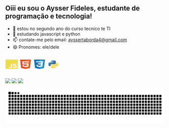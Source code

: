 ## Oiii eu sou o Aysser Fideles, estudante de programação e tecnologia!


- 🔭 estou no segundo ano do curso tecnico te TI
- 🌱 estudando javascript e python
- 📫 contate-me pelo email: ayssertaborda4@gmail.com
- 😄 Pronomes: ele/dele

<div style="display: inline_block"><br>
  <img align="center" alt="Rafa-Js" height="30" width="40" src="https://raw.githubusercontent.com/devicons/devicon/master/icons/javascript/javascript-plain.svg">
  
 
  <img align="center" alt="Rafa-HTML" height="30" width="40" src="https://raw.githubusercontent.com/devicons/devicon/master/icons/html5/html5-original.svg">
  <img align="center" alt="Rafa-CSS" height="30" width="40" src="https://raw.githubusercontent.com/devicons/devicon/master/icons/css3/css3-original.svg">
  <img align="center" alt="Rafa-Python" height="30" width="40" src="https://raw.githubusercontent.com/devicons/devicon/master/icons/python/python-original.svg">
  
</div>
  
  ##
 
<div> 
 
  <a href="https://https://www.instagram.com/aysser_22/" target="_blank"><img src="https://img.shields.io/badge/-Instagram-%23E4405F?style=for-the-badge&logo=instagram&logoColor=white" target="_blank"></a>
  <a href = "mailto: ayssertaborda4@gmail.com"><img src="https://img.shields.io/badge/-Gmail-%23333?style=for-the-badge&logo=gmail&logoColor=white" target="_blank"></a>
  <a href="https://www.linkedin.com/in/aysser-tv-26323a287/" target="_blank"><img src="https://img.shields.io/badge/-LinkedIn-%230077B5?style=for-the-badge&logo=linkedin&logoColor=white" target="_blank"></a> 

</div>


 <picture>
  <source media="(prefers-color-scheme: dark)" srcset="https://raw.githubusercontent.com/Vnzada22/Vnzada22/output/github-contribution-grid-snake-dark.svg">
  <source media="(prefers-color-scheme: light)" srcset="https://raw.githubusercontent.com/Vnzada22/Vnzada22/output/github-contribution-grid-snake.svg">
  <img alt="github contribution grid snake animation" src="https://raw.githubusercontent.com/Vnzada22/Vnzada22/output/github-contribution-grid-snake.svg">
</picture>


